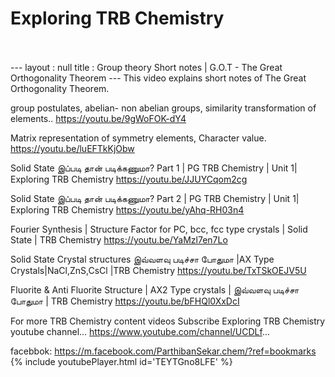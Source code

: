 <h1>Exploring TRB Chemistry</h1><br><br>---
layout : null
title : Group theory Short notes | G.O.T - The Great Orthogonality Theorem
---
This video explains short notes of The Great Orthogonality Theorem.

group postulates, abelian- non abelian groups, similarity transformation of elements..
https://youtu.be/9gWoFOK-dY4

Matrix representation of symmetry elements, 
Character value.
https://youtu.be/luEFTkKjObw


Solid State இப்படி தான் படிக்கணுமா? Part 1 | PG TRB Chemistry | Unit 1| Exploring TRB Chemistry
https://youtu.be/JJUYCqom2cg

Solid State இப்படி தான் படிக்கணுமா? Part 2 | PG TRB Chemistry | Unit 1| Exploring TRB Chemistry
https://youtu.be/yAhq-RH03n4

Fourier Synthesis | Structure Factor for PC, bcc, fcc type crystals | Solid State | TRB Chemistry
https://youtu.be/YaMzl7en7Lo

Solid State Crystal structures இவ்வளவு படிச்சா போதுமா |AX Type Crystals|NaCl,ZnS,CsCl |TRB Chemistry
https://youtu.be/TxTSkOEJV5U

Fluorite & Anti Fluorite Structure | AX2 Type crystals | இவ்வளவு படிச்சா போதுமா | TRB Chemistry
https://youtu.be/bFHQl0XxDcI


For more TRB Chemistry content videos Subscribe Exploring TRB Chemistry youtube channel... https://www.youtube.com/channel/UCDLf...

facebbok: https://m.facebook.com/ParthibanSekar.chem/?ref=bookmarks
{% include youtubePlayer.html id='TEYTGno8LFE' %}<br>